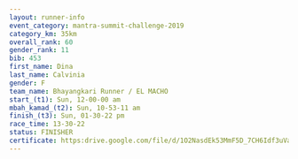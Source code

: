 ```yaml
---
layout: runner-info 
event_category: mantra-summit-challenge-2019 
category_km: 35km 
overall_rank: 60
gender_rank: 11
bib: 453
first_name: Dina
last_name: Calvinia
gender: F
team_name: Bhayangkari Runner / EL MACHO
start_(t1): Sun, 12-00-00 am
mbah_kamad_(t2): Sun, 10-53-11 am
finish_(t3): Sun, 01-30-22 pm
race_time: 13-30-22
status: FINISHER
certificate: https:drive.google.com/file/d/1O2NasdEk53MmF5D_7CH6Idf3uVa9wD5Q/view?usp=sharing
---
```

